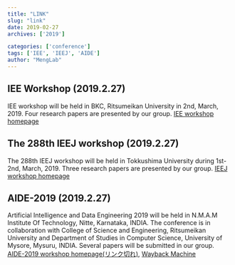 ```yaml
---
title: "LINK"
slug: "link"
date: 2019-02-27
archives: ['2019']

categories: ['conference']
tags: ['IEE', 'IEEJ', 'AIDE']
author: "MengLab"
---
```

## IEE Workshop (2019.2.27)

IEE workshop will be held in BKC, Ritsumeikan University in 2nd, March, 2019. Four research papers are presented by our group. [IEE workshop homepage](https://workshop.iee.or.jp/sbtk/cgi-bin/sbtk-showprogram.cgi?workshopid=SBW00005E07)

## The 288th IEEJ workshop (2019.2.27)

The 288th IEEJ workshop will be held in Tokkushima University during 1st-2nd, March, 2019. Three research papers are presented by our group. [IEEJ workshop homepage](https://www.iieej.org/events/288kenkyukai-kaisai/)

## AIDE-2019 (2019.2.27)

Artificial Intelligence and Data Engineering 2019 will be held in N.M.A.M Institute Of Technology, Nitte, Karnataka, INDIA. The conference is in collaboration with College of Science and Engineering, Ritsumeikan University and Department of Studies in Computer Science, University of Mysore, Mysuru, INDIA. Several papers will be submitted in our group. [AIDE-2019 workshop homepage(リンク切れ)](http://aide2019.in/), [Wayback Machine](https://web.archive.org/web/20191019082353/http://www.aide2019.in/)
